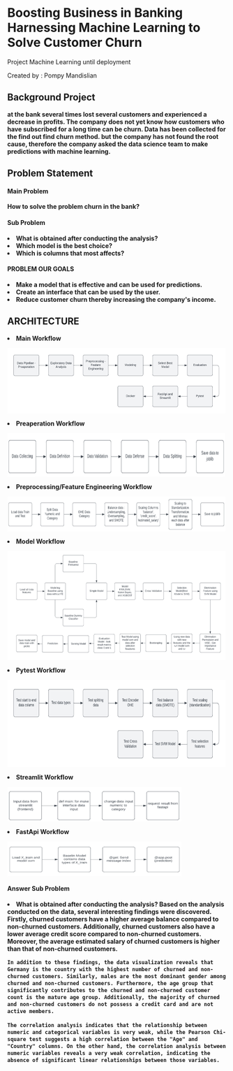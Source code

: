 # Boosting Business in Banking Harnessing Machine Learning to Solve Customer Churn
Project Machine Learning until deployment

Created by : Pompy Mandislian

<h2> <b> Background Project <b> </h2>
at the bank several times lost several customers and experienced a decrease in profits. The company does not yet know how customers who have subscribed for a long time can be churn. Data has been collected for the find out find churn method. but the company has not found the root cause, therefore the company asked the data science team to make predictions with machine learning.
  
<h2> <b> Problem Statement <b> </h2>
<h4> <b> Main Problem <b> </h4>  
How to solve the problem churn in the bank?

<h4> <b> Sub Problem <b> </h4>  
</li><li> What is obtained after conducting the analysis?
</li><li> Which model is the best choice?
</li><li> Which is columns that most affects?
  
<h4> <b> PROBLEM OUR GOALS <b> </h4>    
</li><li> Make a model that is effective and can be used for predictions.
</li><li> Create an interface that can be used by the user.
</li><li> Reduce customer churn thereby increasing the company's income.
  
  

<h2> <b> ARCHITECTURE <b> </h2>

</li><li> Main Workflow 
 <p>
<img align="center" src="Image/main.png" width="500" height="150" />
</p>
  
</li><li> Preaperation Workflow 
<p>
<img align="center" src="Image/preaperation.png" width="500" height="100" />
</p>
  
</li><li> Preprocessing/Feature Engineering Workflow 
<p>
<img align="center" src="Image/FE.png" width="500" height="80" />
</p>
  
 </li><li> Model Workflow 
<p>
<img align="center" src="Image/Model.png" width="500" height="250" />
</p>

 </li><li> Pytest Workflow 
<p>
<img align="center" src="Image/pytesta.png" width="500" height="200" />
</p>

</li><li> Streamlit Workflow 
<p>
<img align="center" src="Image/streamlit.png" width="400" height="80" />
</p>
  
</li><li> FastApi Workflow 
<p>
<img align="center" src="Image/fastapi.png" width="400" height="80" />
</p>
  
<h4> <b> Answer Sub Problem <b> </h4>  
</li><li> What is obtained after conducting the analysis?
    Based on the analysis conducted on the data, several interesting findings were discovered. Firstly, churned customers have a higher average balance compared to non-churned customers. Additionally, churned customers also have a lower average credit score compared to non-churned customers. Moreover, the average estimated salary of churned customers is higher than that of non-churned customers.

    In addition to these findings, the data visualization reveals that Germany is the country with the highest number of churned and non-churned customers. Similarly, males are the most dominant gender among churned and non-churned customers. Furthermore, the age group that significantly contributes to the churned and non-churned customer count is the mature age group. Additionally, the majority of churned and non-churned customers do not possess a credit card and are not active members.

    The correlation analysis indicates that the relationship between numeric and categorical variables is very weak, while the Pearson Chi-square test suggests a high correlation between the "Age" and "Country" columns. On the other hand, the correlation analysis between numeric variables reveals a very weak correlation, indicating the absence of significant linear relationships between those variables.
  
